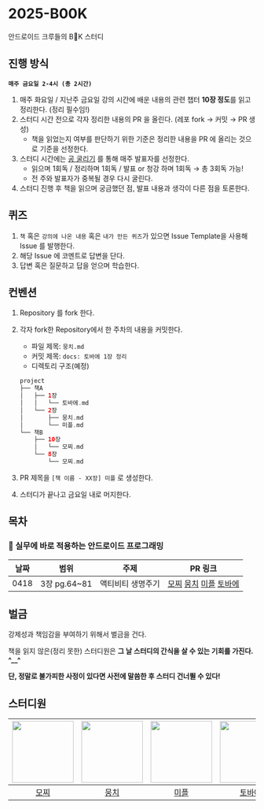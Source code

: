 # 2025-B00K
안드로이드 크루들의 B👀K 스터디

## 진행 방식
**`매주 금요일 2-4시 (총 2시간)`**

1. 매주 화요일 / 지난주 금요일 강의 시간에 배운 내용의 관련 챕터 **10장 정도**를 읽고 정리한다. (정리 필수임!)
2. 스터디 시간 전으로 각자 정리한 내용의 PR 을 올린다. (레포 fork → 커밋 → PR 생성)
    - 책을 읽었는지 여부를 판단하기 위한 기준은 정리한 내용을 PR 에 올리는 것으로 기준을 선정한다.
3. 스터디 시간에는 [공 굴리기](https://lazygyu.github.io/roulette/) 를 통해 매주 발표자를 선정한다. 
    - 읽으며 1회독 / 정리하며 1회독 / 발표 or 청강 하며 1회독 → 총 3회독 가능!
    - 전 주와 발표자가 중복될 경우 다시 굴린다.
4. 스터디 진행 후 책을 읽으며 궁금했던 점, 발표 내용과 생각이 다른 점을 토론한다.

## 퀴즈
1. `책` 혹은 `강의에 나온 내용` 혹은 `내가 만든 퀴즈`가 있으면 Issue Template을 사용해 Issue 를 발행한다.
2. 해당 Issue 에 코멘트로 답변을 단다.
3. 답변 혹은 질문하고 답을 얻으며 학습한다.

## 컨벤션
1. Repository 를 fork 한다.
2. 각자 fork한 Repository에서 한 주차의 내용을 커밋한다.
    - 파일 제목: `뭉치.md`
    - 커밋 제목: `docs: 토바에 1장 정리`
    - 디렉토리 구조(예정)
    
    ```kotlin
    project
    ├── 책A
    │   ├── 1장
    │   │   └── 토바에.md
    │   └── 2장
    │       ├── 뭉치.md
    │       └── 미플.md
    └── 책B
        ├── 10장
        │   └── 모찌.md
        └── 8장
            └── 모찌.md
    ```
    
3. PR 제목을 `[책 이름 - XX장] 미플` 로 생성한다.
4. 스터디가 끝나고 금요일 내로 머지한다.

## 목차
### 📘 실무에 바로 적용하는 안드로이드 프로그래밍

| 날짜  | 범위   | 주제 | PR 링크 |
|-------|--------|------|---------|
| 0418  | 3장 pg.64~81  | 액티비티 생명주기 | [모찌](https://github.com/woowacourse-study/2025-B00K/blob/main/%EC%8B%A4%EB%AC%B4%EC%97%90%20%EB%B0%94%EB%A1%9C%20%EC%A0%81%EC%9A%A9%ED%95%98%EB%8A%94%20%EC%95%88%EB%93%9C%EB%A1%9C%EC%9D%B4%EB%93%9C%20%ED%94%84%EB%A1%9C%EA%B7%B8%EB%9E%98%EB%B0%8D/3%EC%9E%A5/%EB%AA%A8%EC%B0%8C.md) [뭉치](https://github.com/woowacourse-study/2025-B00K/pull/3) [미플](https://github.com/woowacourse-study/2025-B00K/pull/2) [토바에](https://github.com/woowacourse-study/2025-B00K/pull/1) |

## 벌금
강제성과 책임감을 부여하기 위해서 벌금을 건다.

책을 읽지 않은(정리 못한) 스터디원은 **그 날 스터디의 간식을 살 수 있는 기회를 가진다. ^__^**

**단, 정말로 불가피한 사정이 있다면 사전에 말씀한 후 스터디 건너뛸 수 있다!**

## 스터디원
|<img src="https://avatars.githubusercontent.com/u/192606356?v=4" width="125" />|<img src="https://avatars.githubusercontent.com/u/114990782?v=4" width="125" />|<img src="https://avatars.githubusercontent.com/u/37996727?v=4" width="125" />|<img src="https://avatars.githubusercontent.com/u/176254419?v=4" width="125" />|
|:---------:|:---------:|:---------:|:---------:|
|[모찌](https://github.com/wondroid-world)</br>|[뭉치](https://github.com/m6z1)</br>|[미플](https://github.com/HamBeomJoon)</br>|[토바에](https://github.com/vvn89)</br>|
</br>
